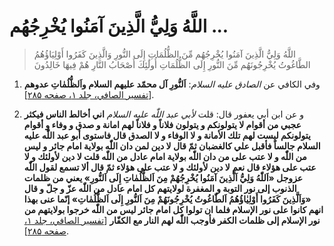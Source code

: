 # اللَّهُ وَلِيُّ الَّذِينَ آمَنُوا يُخْرِجُهُم ...

> اللَّهُ وَلِيُّ الَّذِينَ آمَنُوا يُخْرِجُهُم مِّنَ الظُّلُمَاتِ إِلَى النُّورِ وَالَّذِينَ كَفَرُوا
> أَوْلِيَاؤُهُمُ الطَّاغُوتُ يُخْرِجُونَهُم مِّنَ النُّورِ إِلَى الظُّلُمَاتِ أُولَٰئِكَ أَصْحَابُ النَّارِ هُمْ
> فِيهَا خَالِدُونَ

1. وفي الكافي عن _الصادق عليه السلام_: **اَلنُّورِ آل محمّد عليهم السلام
   واَلظُّلُمٰاتِ عدوهم** [[تفسير الصافي، جلد ۱، صفحه ۲۸۵][1]].


2. و عن ابن أبي يعفور قال: قلت _لأبي عبد اللّٰه عليه السلام_ **اني أخالط
   الناس فيكثر عجبي من أقوام لا يتولونكم و يتولون فلاناً و فلاناً لهم
   امانة و صدق و وفاء و أقوام يتولونكم ليست لهم تلك الأمانة و لا
   الوفاء و لا الصدق قال فاستوى أبو عبد اللّٰه عليه السلام جالساً فأقبل
   علي كالغضبان ثمّ قال لا دين لمن دان اللّٰه بولاية امام جائر و ليس من
   اللّٰه و لا عتب على من دان اللّٰه بولاية امام عادل من اللّٰه قلت لا دين
   لأولئك و لا عتب على هؤلاء قال نعم لا دين لأولئك و لا عتب على هؤلاء
   ثمّ قال ألا تسمع لقول اللّٰه عزوجل «اَللّٰهُ وَلِيُّ اَلَّذِينَ آمَنُوا يُخْرِجُهُمْ مِنَ
   اَلظُّلُمٰاتِ إِلَى اَلنُّورِ» يعني من ظلمات الذنوب إلى نور التوبة و المغفرة
   لولايتهم كل امام عادل من اللّٰه عزّ و جلّ و قال «وَاَلَّذِينَ كَفَرُوا أَوْلِيٰاؤُهُمُ
   اَلطّٰاغُوتُ يُخْرِجُونَهُمْ مِنَ اَلنُّورِ إِلَى اَلظُّلُمٰاتِ» إنّما عنى بهذا انهم كانوا على
   نور الإسلام فلما ان تولوا كل امام جائر ليس من اللّٰه خرجوا بولايتهم
   من نور الإسلام إلى ظلمات الكفر فأوجب اللّٰه لهم النار مع الكفّار**
   [[تفسير الصافي، جلد ۱، صفحه ۲۸۵][2]].


[1]: http://noo.rs/HP4Iz
[2]: http://noo.rs/XCfBV
